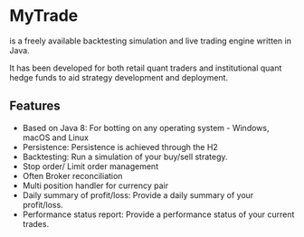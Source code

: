 # MyTrade
is a freely available backtesting simulation and live trading engine written in Java.

It has been developed for both retail quant traders and institutional quant hedge funds to aid strategy development and deployment.

## Features
* Based on Java 8: For botting on any operating system - Windows, macOS and Linux
* Persistence: Persistence is achieved through the H2
* Backtesting: Run a simulation of your buy/sell strategy.
* Stop order/ Limit order management
* Often Broker reconciliation
* Multi position handler for currency pair
* Daily summary of profit/loss: Provide a daily summary of your profit/loss.
* Performance status report: Provide a performance status of your current trades.
